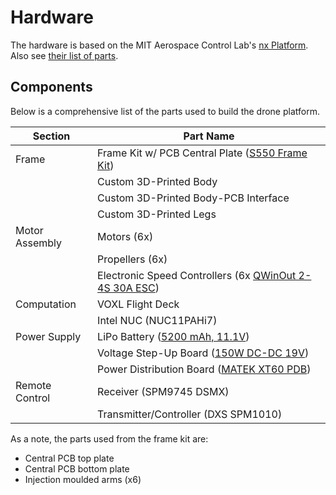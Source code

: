 # Hardware

The hardware is based on the MIT Aerospace Control Lab's [nx Platform](https://gitlab.com/mit-acl/fsw/vehicle-builds/nx). Also see [their list of parts](https://docs.google.com/spreadsheets/d/1Wlv0AggwJEXu4AvRRExc7lY3p_MQ_X4-Evwyve9mzvk/edit#gid=0).

## Components
Below is a comprehensive list of the parts used to build the drone platform.

|    Section     |              Part Name               |
|----------------|--------------------------------------|
|     Frame      | Frame Kit w/ PCB Central Plate ([S550 Frame Kit](https://www.littohot.com/products/s550-hexacopter-frame-kit-with-pcb-central-plate-s550pcb)) |
|                | Custom 3D-Printed Body               |
|                | Custom 3D-Printed Body-PCB Interface |
|                | Custom 3D-Printed Legs               | 
| Motor Assembly | Motors (6x)                          |
|                | Propellers (6x)                      |
|                | Electronic Speed Controllers (6x [QWinOut 2-4S 30A ESC](https://www.amazon.com/QWinOut-Brushless-Controller-Multicopter-Quadcopter/dp/B07SFLJJQ5?th=1)) |
|  Computation   | VOXL Flight Deck                     |
|                | Intel NUC (NUC11PAHi7)               |
|  Power Supply  | LiPo Battery ([5200 mAh, 11.1V](https://www.amazon.com/HOOVO-Battery-5200mAh-Helicopter-Airplane/dp/B08V8YCZFF/ref=sr_1_26?))  |
|                | Voltage Step-Up Board  ([150W DC-DC 19V](https://www.amazon.com/Gowoops-10-32V-Converter-Adjustable-Voltage/dp/B00J1X4XXM/ref=sr_1_26?))              |
|                | Power Distribution Board ([MATEK XT60 PDB](https://www.amazon.com/MATEK-Distribution-PDB-XT60-Quadcopter-QAV210/dp/B07QPW14KK)) |
| Remote Control | Receiver (SPM9745 DSMX)              |
|                | Transmitter/Controller (DXS SPM1010) |

As a note, the parts used from the frame kit are:
* Central PCB top plate
* Central PCB bottom plate
* Injection moulded arms (x6)
